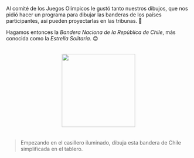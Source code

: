 <gs-toolbox toolbox-url="https://raw.githubusercontent.com/MumukiProject/mumuki-guia-gobstones-practica-primeros-programas-kids/master/assets/toolbox_1553281025747.xml"></gs-toolbox>

Al comité de los Juegos Olímpicos le gustó tanto nuestros dibujos, que nos pidió hacer un programa para dibujar las banderas de los países participantes, así pueden proyectarlas en las tribunas. :running_shirt_with_sash:

Hagamos entonces la _Bandera Naciona de la República de Chile_, más conocida como la _Estrella Solitaria_. :blush:

<div align="center" style="padding:4%">
<img src="https://upload.wikimedia.org/wikipedia/commons/7/78/Flag_of_Chile.svg" width="200px">
</div>

> Empezando en el casillero iluminado, dibuja esta bandera de Chile simplificada en el tablero. 
